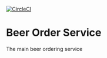 [![CircleCI](https://dl.circleci.com/status-badge/img/gh/anirbanzeus/beer-order-service/tree/initial-project.svg?style=svg)](https://dl.circleci.com/status-badge/redirect/gh/anirbanzeus/beer-order-service/tree/initial-project)
# Beer Order Service

The main beer ordering service